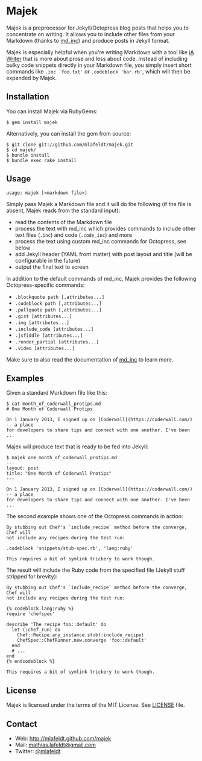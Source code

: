 Majek
=====

Majek is a preprocessor for Jekyll/Octopress blog posts that helps you to
concentrate on writing. It allows you to include other files from your Markdown
(thanks to [md_inc]) and produce posts in Jekyll format.

Majek is especially helpful when you're writing Markdown with a tool like
[iA Writer] that is more about prose and less about code. Instead of including
bulky code snippets directly in your Markdown file, you simply insert short
commands like `.inc 'foo.txt'` or `.codeblock 'bar.rb'`, which will then be
expanded by Majek.


Installation
------------

You can install Majek via RubyGems:

    $ gem install majek

Alternatively, you can install the gem from source:

    $ git clone git://github.com/mlafeldt/majek.git
    $ cd majek/
    $ bundle install
    $ bundle exec rake install


Usage
-----

    usage: majek [<markdown file>]

Simply pass Majek a Markdown file and it will do the following (if the file is
absent, Majek reads from the standard input):

- read the contents of the Markdown file
- process the text with md_inc which provides commands to include other text
  files (`.inc`) and code (`.code_inc`) and more
- process the text using custom md_inc commands for Octopress, see below
- add Jekyll header (YAML front matter) with post layout and title (will be
  configurable in the future)
- output the final text to screen

In addition to the default commands of md_inc, Majek provides the following
Octopress-specific commands:

- `.blockquote path [,attributes...]`
- `.codeblock path [,attributes...]`
- `.pullquote path [,attributes...]`
- `.gist [attributes...]`
- `.img [attributes...]`
- `.include_code [attributes...]`
- `.jsfiddle [attributes...]`
- `.render_partial [attributes...]`
- `.video [attributes...]`

Make sure to also read the documentation of [md_inc] to learn more.


Examples
--------

Given a standard Markdown file like this:

```
$ cat month_of_coderwall_protips.md
# One Month of Coderwall Protips

On 1 January 2013, I signed up on [Coderwall](https://coderwall.com/) -- a place
for developers to share tips and connect with one another. I've been ...
```

Majek will produce text that is ready to be fed into Jekyll:

```
$ majek one_month_of_coderwall_protips.md
---
layout: post
title: "One Month of Coderwall Protips"
---

On 1 January 2013, I signed up on [Coderwall](https://coderwall.com/) -- a place
for developers to share tips and connect with one another. I've been ...
```

The second example shows one of the Octopress commands in action:

```
By stubbing out Chef's `include_recipe` method before the converge, Chef will
not include any recipes during the test run:

.codeblock 'snippets/stub-spec.rb', 'lang:ruby'

This requires a bit of symlink trickery to work though.
```

The result will include the Ruby code from the specified file (Jekyll stuff
stripped for brevity):

```
By stubbing out Chef's `include_recipe` method before the converge, Chef will
not include any recipes during the test run:

{% codeblock lang:ruby %}
require 'chefspec'

describe 'The recipe foo::default' do
  let (:chef_run) do
    Chef::Recipe.any_instance.stub(:include_recipe)
    ChefSpec::ChefRunner.new.converge 'foo::default'
  end
  # ...
end
{% endcodeblock %}

This requires a bit of symlink trickery to work though.
```


License
-------

Majek is licensed under the terms of the MIT License. See [LICENSE] file.


Contact
-------

* Web: <http://mlafeldt.github.com/majek>
* Mail: <mathias.lafeldt@gmail.com>
* Twitter: [@mlafeldt](https://twitter.com/mlafeldt)


[LICENSE]: https://github.com/mlafeldt/majek/blob/master/LICENSE
[iA Writer]: http://www.iawriter.com/
[md_inc]: https://github.com/russolsen/md_inc
